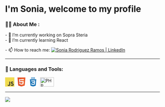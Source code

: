 <h1>I'm Sonia, welcome to my profile</h1>
 <h3>👨‍💻 About Me :</h3>
- 🔭 I’m currently working on Sopra Steria <br>
- 🌱 I’m currently learning React <br>
<p>- 📫 How to reach me: <a href="https://www.linkedin.com/in/sonia-rodriguez-ramos/"><img src="https://raw.githubusercontent.com/yushi1007/yushi1007/main/images/linkedin.svg" alt="Sonia Rodriguez Ramos | LinkedIn" width="21px"/></a> </p>

---

<div align="left">
    <h3>🔨 Languages and Tools:</h3>
    <div>
      <img src="https://raw.githubusercontent.com/github/explore/80688e429a7d4ef2fca1e82350fe8e3517d3494d/topics/javascript/javascript.png" width="30" height="30"/>&nbsp;
      <img src="https://github.com/devicons/devicon/blob/master/icons/html5/html5-original.svg" title="HTML5" alt="HTML" width="30" height="30"/>&nbsp;
      <img src="https://github.com/devicons/devicon/blob/master/icons/css3/css3-plain-wordmark.svg"  title="CSS3" alt="CSS" width="30" height="30"/>&nbsp;
      <img src="https://upload.wikimedia.org/wikipedia/commons/thumb/2/27/PHP-logo.svg/2560px-PHP-logo.svg.png" title="PHP" **alt="php" width="45" height="30"/>
      </div>
</div>

---

<a href="https://github.com/soniarr234/github-readme-stats"><img align="center" src="https://github-readme-stats.vercel.app/api/top-langs/?username=soniarr234&layout=compact&theme=buefy&hide_border=true" /></a>
